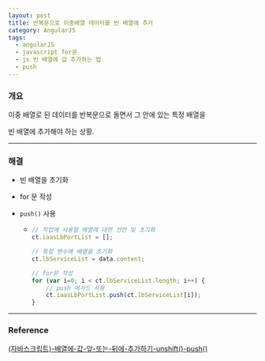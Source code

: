 ```yaml
---
layout: post
title: 반복문으로 이중배열 데이터를 빈 배열에 추가
category: AngularJS
tags:
  - angularJS
  - javascript for문
  - js 빈 배열에 값 추가하는 법
  - push
---
```




### 개요

이중 배열로 된 데이터를 반복문으로 돌면서 그 안에 있는 특정 배열을

빈 배열에 추가해야 하는 상황.

---



### 해결

- 빈 배열을 초기화

- for 문 작성

- `push()` 사용

  - ```javascript
    // 작업에 사용할 배열에 대한 선언 및 초기화
    ct.iaasLbPortList = [];
    
    // 특정 변수에 배열을 초기화
    ct.lbServiceList = data.content;
    
    // for문 작성
    for (var i=0; i < ct.lbServiceList.length; i++) {
        // push 메서드 사용
        ct.iaasLbPortList.push(ct.lbServiceList[i]);
    }
    ```

---



### Reference

[(자바스크립트)-배열에-값-앞-또는-뒤에-추가하기-unshift()-push()](https://webisfree.com/2015-06-22/[자바스크립트]-배열에-값-앞-또는-뒤에-추가하기-unshift()-push())


